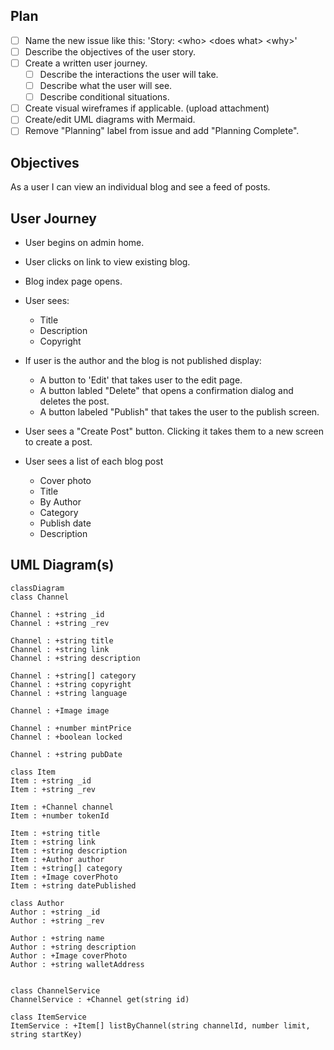 ## Plan
* [ ] Name the new issue like this: 'Story: \<who\> \<does what\> \<why>\'
* [ ] Describe the objectives of the user story.
* [ ] Create a written user journey. 
    * [ ] Describe the interactions the user will take. 
    * [ ] Describe what the user will see.
    * [ ] Describe conditional situations.
* [ ] Create visual wireframes if applicable. (upload attachment)
* [ ] Create/edit UML diagrams with Mermaid.
* [ ] Remove "Planning" label from issue and add "Planning Complete".

## Objectives
As a user I can view an individual blog and see a feed of posts.

## User Journey
* User begins on admin home.
* User clicks on link to view existing blog.
* Blog index page opens.
* User sees:
    * Title
    * Description
    * Copyright

* If user is the author and the blog is not published display:
  * A button to 'Edit' that takes user to the edit page.
  * A button labled "Delete" that opens a confirmation dialog and deletes the post. 
  * A button labeled "Publish" that takes the user to the publish screen.

* User sees a "Create Post" button. Clicking it takes them to a new screen to create a post.

* User sees a list of each blog post
  * Cover photo
  * Title
  * By Author
  * Category
  * Publish date
  * Description


## UML Diagram(s)
```mermaid
classDiagram
class Channel

Channel : +string _id 
Channel : +string _rev 

Channel : +string title
Channel : +string link
Channel : +string description

Channel : +string[] category
Channel : +string copyright
Channel : +string language

Channel : +Image image

Channel : +number mintPrice
Channel : +boolean locked

Channel : +string pubDate

class Item
Item : +string _id 
Item : +string _rev 

Item : +Channel channel
Item : +number tokenId

Item : +string title
Item : +string link
Item : +string description
Item : +Author author
Item : +string[] category
Item : +Image coverPhoto
Item : +string datePublished

class Author
Author : +string _id 
Author : +string _rev 

Author : +string name
Author : +string description
Author : +Image coverPhoto
Author : +string walletAddress


class ChannelService
ChannelService : +Channel get(string id)

class ItemService
ItemService : +Item[] listByChannel(string channelId, number limit, string startKey)

```


